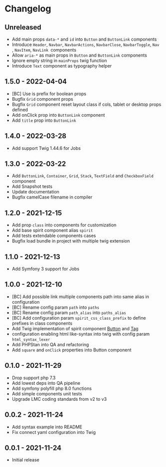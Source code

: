 # Changelog

<!-- There should always be "Unreleased" section at the beginning. -->
## Unreleased
- Add main props `data-*` and `id` into `Button` and `ButtonLink` components
- Introduce `Header`, `Navbar`, `NavbarActions`, `NavbarClose`, `NavbarToggle`, `Nav `, `NavItem`, `NavLink `components
- Allow `aria-*` as main props in `Button` and `ButtonLink` components
- Ignore empty string in `mainProps` twig function
- Introduce `Text` component as typography helper

## 1.5.0 - 2022-04-04
- [BC] Use is prefix for boolean props
- Bugfix `Grid` component props
- Bugfix `Grid` component reset layout class if cols, tablet or desktop props defined
- Add onClick prop into `ButtonLink` component
- Add `title` prop into `ButtonLink`

## 1.4.0 - 2022-03-28
- Add support Twig 1.44.6 for Jobs

## 1.3.0 - 2022-03-22
- Add `ButtonLink`, `Container`, `Grid`, `Stack`, `TextField` and `CheckboxField` component
- Add Snapshot tests
- Update documentation
- Bugfix camelCase filename in compiler

## 1.2.0 - 2021-12-15
- Add prop `class` into components for customization
- Add base spirit component alias `spirit` 
- Add tests extendable components cases
- Bugfix load bundle in project with multiple twig extension

## 1.1.0 - 2021-12-13
- Add Symfony 3 support for Jobs

## 1.0.0 - 2021-12-10
- [BC] Add possible link multiple components path into same alias in configuration
- [BC] Rename config param `path` into `paths`
- [BC] Rename config param `path_alias` into `paths_alias`
- [BC] Add configuration param `spirit_css_class_prefix` to define prefixes in class components
- Add Twig implementation of spirit component [Button](https://github.com/lmc-eu/spirit-design-system/tree/main/packages/web/src/components/Button) and [Tag](https://github.com/lmc-eu/spirit-design-system/tree/main/packages/web/src/components/Tag)
- configuration enabling html like-syntax into twig with config param `html_syntax_lexer`
- Add PHPStan into QA and refactoring
- Add `square` and `onClick` properties into Button component

## 0.1.0 - 2021-11-29
- Drop support php 7.3
- Add lowest deps into QA pipeline
- Add symfony polyfill php 8.0 functions
- Add simple components unit tests
- Upgrade LMC coding standards from v2 to v3

## 0.0.2 - 2021-11-24
- Add syntax example into README
- Fix connect yaml configuration into Twig

## 0.0.1 - 2021-11-24
- Initial release

